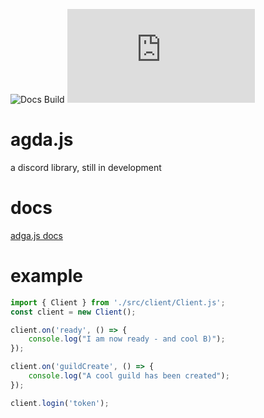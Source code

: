 ![Docs Build](https://readthedocs.org/projects/agdajs/badge/?version=latest) ![Main Language](https://img.shields.io/github/languages/top/pxpcandy/agda.js)

# agda.js
a discord library, still in development

# docs
[adga.js docs](https://agdajs.readthedocs.io/en/latest/)

# example
```js
import { Client } from './src/client/Client.js';
const client = new Client();

client.on('ready', () => {
    console.log("I am now ready - and cool B)");
});

client.on('guildCreate', () => {
    console.log("A cool guild has been created");
});

client.login('token');
```